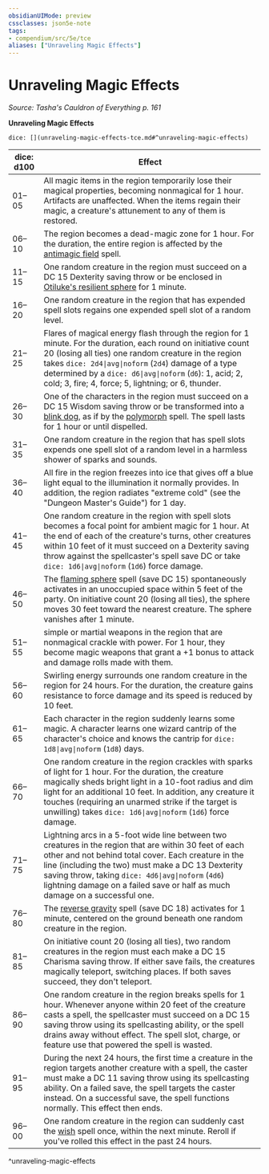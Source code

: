 ```yaml
---
obsidianUIMode: preview
cssclasses: json5e-note
tags:
- compendium/src/5e/tce
aliases: ["Unraveling Magic Effects"]
---
```

# Unraveling Magic Effects
*Source: Tasha's Cauldron of Everything p. 161* 

**Unraveling Magic Effects**

`dice: [](unraveling-magic-effects-tce.md#^unraveling-magic-effects)`

| dice: d100 | Effect |
|------------|--------|
| 01–05 | All magic items in the region temporarily lose their magical properties, becoming nonmagical for 1 hour. Artifacts are unaffected. When the items regain their magic, a creature's attunement to any of them is restored. |
| 06–10 | The region becomes a dead-magic zone for 1 hour. For the duration, the entire region is affected by the [antimagic field](/3-Mechanics/CLI/spells/antimagic-field.md) spell. |
| 11–15 | One random creature in the region must succeed on a DC 15 Dexterity saving throw or be enclosed in [Otiluke's resilient sphere](/3-Mechanics/CLI/spells/otilukes-resilient-sphere.md) for 1 minute. |
| 16–20 | One random creature in the region that has expended spell slots regains one expended spell slot of a random level. |
| 21–25 | Flares of magical energy flash through the region for 1 minute. For the duration, each round on initiative count 20 (losing all ties) one random creature in the region takes `dice: 2d4\|avg\|noform` (`2d4`) damage of a type determined by a `dice: d6\|avg\|noform` (`d6`): 1, acid; 2, cold; 3, fire; 4, force; 5, lightning; or 6, thunder. |
| 26–30 | One of the characters in the region must succeed on a DC 15 Wisdom saving throw or be transformed into a [blink dog](/3-Mechanics/CLI/bestiary/fey/blink-dog.md), as if by the [polymorph](/3-Mechanics/CLI/spells/polymorph.md) spell. The spell lasts for 1 hour or until dispelled. |
| 31–35 | One random creature in the region that has spell slots expends one spell slot of a random level in a harmless shower of sparks and sounds. |
| 36–40 | All fire in the region freezes into ice that gives off a blue light equal to the illumination it normally provides. In addition, the region radiates "extreme cold" (see the "Dungeon Master's Guide") for 1 day. |
| 41–45 | One random creature in the region with spell slots becomes a focal point for ambient magic for 1 hour. At the end of each of the creature's turns, other creatures within 10 feet of it must succeed on a Dexterity saving throw against the spellcaster's spell save DC or take `dice: 1d6\|avg\|noform` (`1d6`) force damage. |
| 46–50 | The [flaming sphere](/3-Mechanics/CLI/spells/flaming-sphere.md) spell (save DC 15) spontaneously activates in an unoccupied space within 5 feet of the party. On initiative count 20 (losing all ties), the sphere moves 30 feet toward the nearest creature. The sphere vanishes after 1 minute. |
| 51–55 | simple or martial weapons in the region that are nonmagical crackle with power. For 1 hour, they become magic weapons that grant a +1 bonus to attack and damage rolls made with them. |
| 56–60 | Swirling energy surrounds one random creature in the region for 24 hours. For the duration, the creature gains resistance to force damage and its speed is reduced by 10 feet. |
| 61–65 | Each character in the region suddenly learns some magic. A character learns one wizard cantrip of the character's choice and knows the cantrip for `dice: 1d8\|avg\|noform` (`1d8`) days. |
| 66–70 | One random creature in the region crackles with sparks of light for 1 hour. For the duration, the creature magically sheds bright light in a 10-foot radius and dim light for an additional 10 feet. In addition, any creature it touches (requiring an unarmed strike if the target is unwilling) takes `dice: 1d6\|avg\|noform` (`1d6`) force damage. |
| 71–75 | Lightning arcs in a 5-foot wide line between two creatures in the region that are within 30 feet of each other and not behind total cover. Each creature in the line (including the two) must make a DC 13 Dexterity saving throw, taking `dice: 4d6\|avg\|noform` (`4d6`) lightning damage on a failed save or half as much damage on a successful one. |
| 76–80 | The [reverse gravity](/3-Mechanics/CLI/spells/reverse-gravity.md) spell (save DC 18) activates for 1 minute, centered on the ground beneath one random creature in the region. |
| 81–85 | On initiative count 20 (losing all ties), two random creatures in the region must each make a DC 15 Charisma saving throw. If either save fails, the creatures magically teleport, switching places. If both saves succeed, they don't teleport. |
| 86–90 | One random creature in the region breaks spells for 1 hour. Whenever anyone within 20 feet of the creature casts a spell, the spellcaster must succeed on a DC 15 saving throw using its spellcasting ability, or the spell drains away without effect. The spell slot, charge, or feature use that powered the spell is wasted. |
| 91–95 | During the next 24 hours, the first time a creature in the region targets another creature with a spell, the caster must make a DC 11 saving throw using its spellcasting ability. On a failed save, the spell targets the caster instead. On a successful save, the spell functions normally. This effect then ends. |
| 96–00 | One random creature in the region can suddenly cast the [wish](/3-Mechanics/CLI/spells/wish.md) spell once, within the next minute. Reroll if you've rolled this effect in the past 24 hours. |
^unraveling-magic-effects